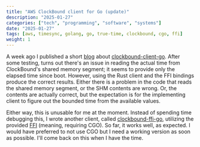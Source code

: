 ```yaml
---
title: "AWS ClockBound client for Go (update)"
description: "2025-01-27"
categories: ["tech", "programming", "software", "systems"]
date: "2025-01-27"
tags: [aws, timesync, golang, go, true-time, clockbound, cgo, ffi]
weight: 1
---
```


A week ago I published a short [blog](/blog/2025-01-22-clockbound-client-go/) about [clockbound-client-go](https://github.com/flowerinthenight/clockbound-client-go). After some testing, turns out there's an issue in reading the actual time from ClockBound's shared memory segment; it seems to provide only the elapsed time since boot. However, using the Rust client and the FFI bindings produce the correct results. Either there is a problem in the code that reads the shared memory segment, or the SHM contents are wrong. Or, the contents are actually correct, but the expectation is for the implementing client to figure out the bounded time from the available values.

Either way, this is unusable for me at the moment. Instead of spending time debugging this, I wrote another client, called [clockbound-ffi-go](https://github.com/flowerinthenight/clockbound-ffi-go), utilizing the provided [FFI](https://github.com/aws/clock-bound/tree/main/clock-bound-ffi) (meaning, requiring CGO). So far, it works well, as expected. I would have preferred to not use CGO but I need a working version as soon as possible. I'll come back on this when I have the time.

<br>
